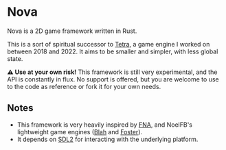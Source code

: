 # Nova

Nova is a 2D game framework written in Rust.

This is a sort of spiritual successor to [Tetra](https://github.com/17cupsofcoffee/tetra), a game engine I worked
on between 2018 and 2022. It aims to be smaller and simpler, with less global state.

**⚠️ Use at your own risk!** This framework is still very experimental, and the API is constantly in flux. No support is offered, but you are welcome to use to the code as reference or fork it for your own needs.

## Notes

* This framework is very heavily inspired by [FNA](https://github.com/FNA-XNA/FNA), and NoelFB's lightweight game engines ([Blah](https://github.com/NoelFB/blah) and [Foster](https://github.com/NoelFB/Foster)).
* It depends on [SDL2](https://www.libsdl.org/) for interacting with the underlying platform.
